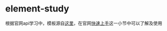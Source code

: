# element-study

根据官网api学习中，模板源自[这里](https://github.com/ElementUI/element-starter)，在官网[快速上手](http://element-cn.eleme.io/#/zh-CN/component/quickstart)这一小节中可以了解及使用

